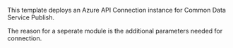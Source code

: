This template deploys an Azure API Connection instance for Common Data Service Publish.

The reason for a seperate module is the additional parameters needed for connection.
